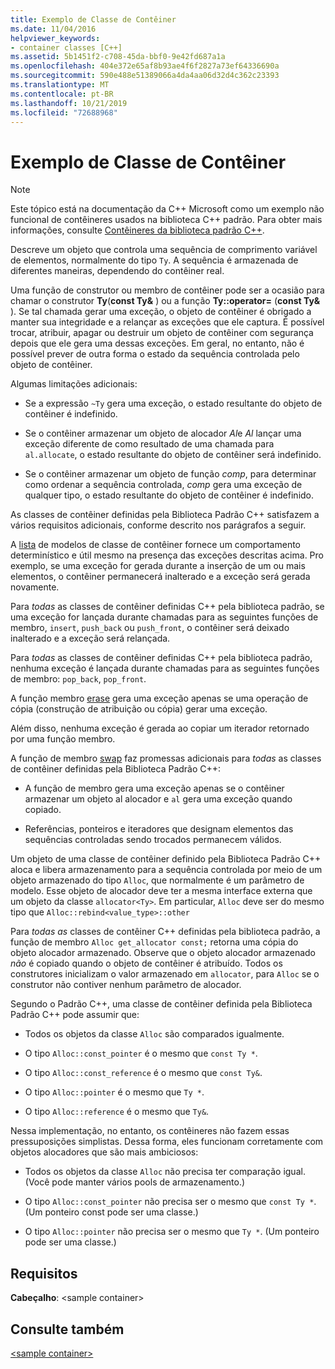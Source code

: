 ```yaml
---
title: Exemplo de Classe de Contêiner
ms.date: 11/04/2016
helpviewer_keywords:
- container classes [C++]
ms.assetid: 5b1451f2-c708-45da-bbf0-9e42fd687a1a
ms.openlocfilehash: 404e372e65af8b93ae4f6f2827a73ef64336690a
ms.sourcegitcommit: 590e488e51389066a4da4aa06d32d4c362c23393
ms.translationtype: MT
ms.contentlocale: pt-BR
ms.lasthandoff: 10/21/2019
ms.locfileid: "72688968"
---
```

# <a name="sample-container-class"></a>Exemplo de Classe de Contêiner

> [!NOTE]
> Este tópico está na documentação da C++ Microsoft como um exemplo não funcional de contêineres usados na biblioteca C++ padrão. Para obter mais informações, consulte [Contêineres da biblioteca padrão C++](../standard-library/stl-containers.md).

Descreve um objeto que controla uma sequência de comprimento variável de elementos, normalmente do tipo `Ty`. A sequência é armazenada de diferentes maneiras, dependendo do contêiner real.

Uma função de construtor ou membro de contêiner pode ser a ocasião para chamar o construtor **Ty**(**const Ty&** ) ou a função **Ty::operator=** (**const Ty&** ). Se tal chamada gerar uma exceção, o objeto de contêiner é obrigado a manter sua integridade e a relançar as exceções que ele captura. É possível trocar, atribuir, apagar ou destruir um objeto de contêiner com segurança depois que ele gera uma dessas exceções. Em geral, no entanto, não é possível prever de outra forma o estado da sequência controlada pelo objeto de contêiner.

Algumas limitações adicionais:

- Se a expressão `~Ty` gera uma exceção, o estado resultante do objeto de contêiner é indefinido.

- Se o contêiner armazenar um objeto de alocador *Al*e *Al* lançar uma exceção diferente de como resultado de uma chamada para `al.allocate`, o estado resultante do objeto de contêiner será indefinido.

- Se o contêiner armazenar um objeto de função *comp*, para determinar como ordenar a sequência controlada, *comp* gera uma exceção de qualquer tipo, o estado resultante do objeto de contêiner é indefinido.

As classes de contêiner definidas pela Biblioteca Padrão C++ satisfazem a vários requisitos adicionais, conforme descrito nos parágrafos a seguir.

A [lista](../standard-library/list-class.md) de modelos de classe de contêiner fornece um comportamento determinístico e útil mesmo na presença das exceções descritas acima. Pro exemplo, se uma exceção for gerada durante a inserção de um ou mais elementos, o contêiner permanecerá inalterado e a exceção será gerada novamente.

Para *todas* as classes de contêiner definidas C++ pela biblioteca padrão, se uma exceção for lançada durante chamadas para as seguintes funções de membro, `insert`, `push_back` ou `push_front`, o contêiner será deixado inalterado e a exceção será relançada.

Para *todas* as classes de contêiner definidas C++ pela biblioteca padrão, nenhuma exceção é lançada durante chamadas para as seguintes funções de membro: `pop_back`, `pop_front`.

A função membro [erase](../standard-library/container-class-erase.md) gera uma exceção apenas se uma operação de cópia (construção de atribuição ou cópia) gerar uma exceção.

Além disso, nenhuma exceção é gerada ao copiar um iterador retornado por uma função membro.

A função de membro [swap](../standard-library/container-class-swap.md) faz promessas adicionais para *todas* as classes de contêiner definidas pela Biblioteca Padrão C++:

- A função de membro gera uma exceção apenas se o contêiner armazenar um objeto al alocador e `al` gera uma exceção quando copiado.

- Referências, ponteiros e iteradores que designam elementos das sequências controladas sendo trocados permanecem válidos.

Um objeto de uma classe de contêiner definido pela Biblioteca Padrão C++ aloca e libera armazenamento para a sequência controlada por meio de um objeto armazenado do tipo `Alloc`, que normalmente é um parâmetro de modelo. Esse objeto de alocador deve ter a mesma interface externa que um objeto da classe `allocator<Ty>`. Em particular, `Alloc` deve ser do mesmo tipo que `Alloc::rebind<value_type>::other`

Para *todas as* classes de contêiner C++ definidas pela biblioteca padrão, a função de membro `Alloc get_allocator const;` retorna uma cópia do objeto alocador armazenado. Observe que o objeto alocador armazenado *não* é copiado quando o objeto de contêiner é atribuído. Todos os construtores inicializam o valor armazenado em `allocator`, para `Alloc` se o construtor não contiver nenhum parâmetro de alocador.

Segundo o Padrão C++, uma classe de contêiner definida pela Biblioteca Padrão C++ pode assumir que:

- Todos os objetos da classe `Alloc` são comparados igualmente.

- O tipo `Alloc::const_pointer` é o mesmo que `const Ty *`.

- O tipo `Alloc::const_reference` é o mesmo que `const Ty&`.

- O tipo `Alloc::pointer` é o mesmo que `Ty *`.

- O tipo `Alloc::reference` é o mesmo que `Ty&`.

Nessa implementação, no entanto, os contêineres não fazem essas pressuposições simplistas. Dessa forma, eles funcionam corretamente com objetos alocadores que são mais ambiciosos:

- Todos os objetos da classe `Alloc` não precisa ter comparação igual. (Você pode manter vários pools de armazenamento.)

- O tipo `Alloc::const_pointer` não precisa ser o mesmo que `const Ty *`. (Um ponteiro const pode ser uma classe.)

- O tipo `Alloc::pointer` não precisa ser o mesmo que `Ty *`. (Um ponteiro pode ser uma classe.)

## <a name="requirements"></a>Requisitos

**Cabeçalho**: \<sample container>

## <a name="see-also"></a>Consulte também

[\<sample container>](../standard-library/sample-container.md)
